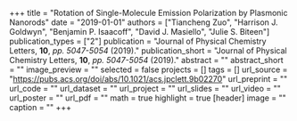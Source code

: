 +++
title = "Rotation of Single-Molecule Emission Polarization by Plasmonic Nanorods"
date = "2019-01-01"
authors = ["Tiancheng Zuo", "Harrison J. Goldwyn", "Benjamin P. Isaacoff", "David J. Masiello", "Julie S. Biteen"]
publication_types = ["2"]
publication = "Journal of Physical Chemistry Letters, **10**, _pp. 5047-5054_ (2019)."
publication_short = "Journal of Physical Chemistry Letters, **10**, _pp. 5047-5054_ (2019)."
abstract = ""
abstract_short = ""
image_preview = ""
selected = false
projects = []
tags = []
url_source = "https://pubs.acs.org/doi/abs/10.1021/acs.jpclett.9b02270"
url_preprint = ""
url_code = ""
url_dataset = ""
url_project = ""
url_slides = ""
url_video = ""
url_poster = ""
url_pdf = ""
math = true
highlight = true
[header]
image = ""
caption = ""
+++
